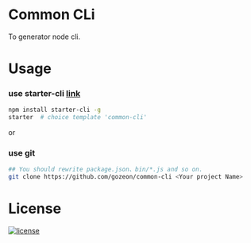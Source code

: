 # Common CLi

To generator node cli.

# Usage

### use starter-cli [link](https://github.com/gozeon/starter-cli)

```bash
npm install starter-cli -g
starter  # choice template 'common-cli'
```

or

### use git

```bash
## You should rewrite package.json、bin/*.js and so on.
git clone https://github.com/gozeon/common-cli <Your project Name>
```

# License

[![license](https://img.shields.io/github/license/mashape/apistatus.svg)](https://github.com/gozeon/common-cli/blob/master/LICENSE)
